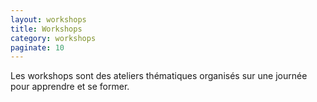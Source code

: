 ```yaml
---
layout: workshops
title: Workshops
category: workshops
paginate: 10
---
```


Les workshops sont des ateliers thématiques organisés sur une journée
pour apprendre et se former.
